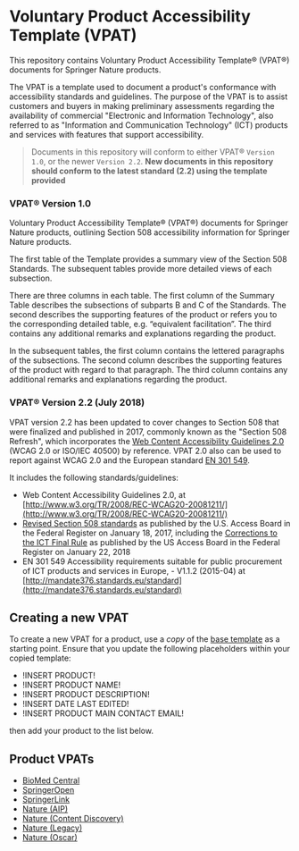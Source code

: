 # Voluntary Product Accessibility Template (VPAT)

This repository contains Voluntary Product Accessibility Template&reg; (VPAT&reg;) documents for Springer Nature products.

The VPAT is a template used to document a product's conformance with accessibility standards and guidelines. The purpose of the VPAT is to assist customers and buyers in making preliminary assessments regarding the availability of commercial "Electronic and Information Technology", also referred to as "Information and Communication Technology" (ICT) products and services with features that support accessibility.

> Documents in this repository will conform to either VPAT&reg; `Version 1.0`, or the newer `Version 2.2`. **New documents in this repository should conform to the latest standard (2.2) using the template provided**

### VPAT&reg; Version 1.0

Voluntary Product Accessibility Template&reg; (VPAT&reg;) documents for Springer Nature products, outlining Section 508 accessibility information for Springer Nature products.

The first table of the Template provides a summary view of the Section 508 Standards. The subsequent tables provide more detailed views of each subsection.

There are three columns in each table. The first column of the Summary Table describes the subsections of subparts B and C of the Standards. The second describes the supporting features of the product or refers you to the corresponding detailed table, e.g. “equivalent facilitation”. The third contains any additional remarks and explanations regarding the product.

In the subsequent tables, the first column contains the lettered paragraphs of the subsections. The second column describes the supporting features of the product with regard to that paragraph. The third column contains any additional remarks and explanations regarding the product.

### VPAT&reg; Version 2.2 (July 2018)

VPAT version 2.2 has been updated to cover changes to Section 508 that were finalized and published in 2017, commonly known as the "Section 508 Refresh", which incorporates the [Web Content Accessibility Guidelines 2.0](https://www.w3.org/TR/WCAG20/) (WCAG 2.0 or ISO/IEC 40500) by reference. VPAT 2.0 also can be used to report against WCAG 2.0 and the European standard [EN 301 549](http://mandate376.standards.eu/standard).

It includes the following standards/guidelines:

* Web Content Accessibility Guidelines 2.0, at [http://www.w3.org/TR/2008/REC-WCAG20-20081211/](http://www.w3.org/TR/2008/REC-WCAG20-20081211/)
* [Revised Section 508 standards](https://www.access-board.gov/guidelines-and-standards/communications-and-it/about-the-ict-refresh/final-rule/text-of-the-standards-and-guidelines) as published by the U.S. Access Board in the Federal Register on January 18, 2017, including the [Corrections to the ICT Final Rule](https://www.access-board.gov/guidelines-and-standards/communications-and-it/about-the-ict-refresh/corrections-to-the-ict-final-rule) as published by the US Access Board in the Federal Register on January 22, 2018
* EN 301 549  Accessibility requirements suitable for public procurement of ICT products and services in Europe, - V1.1.2 (2015-04) at [http://mandate376.standards.eu/standard](http://mandate376.standards.eu/standard)

## Creating a new VPAT

To create a new VPAT for a product, use a *copy* of the [base template](./base-template.md) as a starting point. Ensure that you update the following placeholders within your copied template:

- !INSERT PRODUCT!
- !INSERT PRODUCT NAME!  
- !INSERT PRODUCT DESCRIPTION!  
- !INSERT DATE LAST EDITED!  
- !INSERT PRODUCT MAIN CONTACT EMAIL!

then add your product to the list below.

## Product VPATs

- [BioMed Central](./biomedcentral.md)
- [SpringerOpen](./springeropen.md)
- [SpringerLink](./springerlink.md)
- [Nature (AIP)](./nature-aip.md)
- [Nature (Content Discovery)](./nature-content-discovery.md)
- [Nature (Legacy)](./nature-legacy.md)
- [Nature (Oscar)](./nature-oscar.md)
